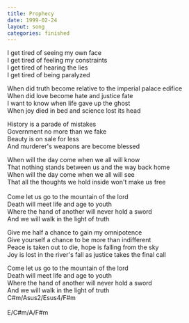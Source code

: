```yaml
---
title: Prophecy
date: 1999-02-24
layout: song
categories: finished
---
```

I get tired of seeing my own face  
I get tired of feeling my constraints  
I get tired of hearing the lies  
I get tired of being paralyzed  

When did truth become relative to the imperial palace edifice  
When did love become hate and justice fate  
I want to know when life gave up the ghost  
When joy died in bed and science lost its head

History is a parade of mistakes  
Government no more than we fake  
Beauty is on sale for less  
And murderer's weapons are become blessed

<div class="chorus">
  When will the day come when we all will know<br/>
  That nothing stands between us and the way back home<br/>
  When will the day come when we all will see<br/>
  That all the thoughts we hold inside won't make us free<br/>
  <br/>
  Come let us go to the mountain of the lord<br/>
  Death will meet life and age to youth<br/>
  Where the hand of another will never hold a sword<br/>
  And we will walk in the light of truth
</div>

Give me half a chance to gain my omnipotence  
Give yourself a chance to be more than indifferent  
Peace is taken out to die, hope is falling from the sky  
Joy is lost in the river's fall as justice takes the final call

<div class="chorus">
  Come let us go to the mountain of the lord<br/>
  Death will meet life and age to youth<br/>
  Where the hand of another will never hold a sword<br/>
  And we will walk in the light of truth
</div>
<div class="chorus">C#m/Asus2/Esus4/F#m<br/>
<br/>
E/C#m/A/F#m</div>
